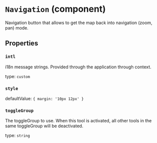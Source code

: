 `Navigation` (component)
========================

Navigation button that allows to get the map back into navigation (zoom, pan) mode.

Properties
----------

### `intl`

i18n message strings. Provided through the application through context.

type: `custom`


### `style`

defaultValue: `{
  margin: '10px 12px'
}`


### `toggleGroup`

The toggleGroup to use. When this tool is activated, all other tools in the same toggleGroup will be deactivated.

type: `string`

